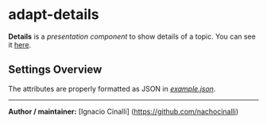 # adapt-details

**Details** is a *presentation component* to show details of a topic. You can see it [here](https://adaptlearning-no-core.web.app/#/id/po-130).

## Settings Overview
The attributes are properly formatted as JSON in  [*example.json*](https://github.com/nachocinalli/adapt-details/blob/master/example.json).

----------------------------

**Author / maintainer:** [Ignacio Cinalli] (https://github.com/nachocinalli)  